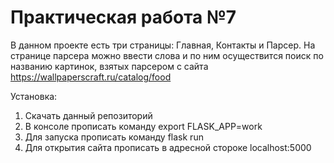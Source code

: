 # Практическая работа №7

В данном проекте есть три страницы: Главная, Контакты и Парсер. На странице парсера можно ввести слова и по ним осуществится поиск по названию картинок, взятых парсером с сайта https://wallpaperscraft.ru/catalog/food

Установка:

  1. Скачать данный репозиторий
  2. В консоле прописать команду export FLASK_APP=work
  3. Для запуска прописать команду flask run
  4. Для открытия сайта прописать в адресной стороке localhost:5000
